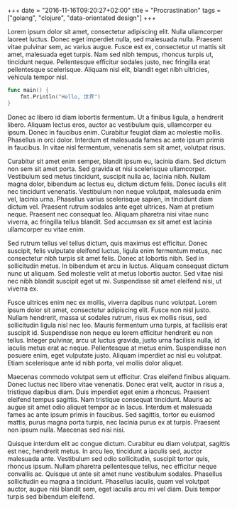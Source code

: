 +++
date = "2016-11-16T09:20:27+02:00"
title = "Procrastination"
tags = ["golang", "clojure", "data-orientated design"]
+++

Lorem ipsum dolor sit amet, consectetur adipiscing elit. Nulla ullamcorper
laoreet luctus. Donec eget imperdiet nulla, sed malesuada nulla. Praesent vitae
pulvinar sem, ac varius augue. Fusce est ex, consectetur ut mattis sit amet,
malesuada eget turpis. Nam sed nibh tempus, rhoncus turpis ut, tincidunt neque.
Pellentesque efficitur sodales justo, nec fringilla erat pellentesque
scelerisque. Aliquam nisl elit, blandit eget nibh ultricies, vehicula tempor
nisl.

~~~ go
func main() {
	fmt.Println("Hello, 世界")
}
~~~

Donec ac libero id diam lobortis fermentum. Ut a finibus ligula, a hendrerit
libero. Aliquam lectus eros, auctor ac vestibulum quis, ullamcorper eu ipsum.
Donec in faucibus enim. Curabitur feugiat diam ac molestie mollis. Phasellus in
orci dolor. Interdum et malesuada fames ac ante ipsum primis in faucibus. In
vitae nisl fermentum, venenatis sem sit amet, volutpat risus.

Curabitur sit amet enim semper, blandit ipsum eu, lacinia diam. Sed dictum non
sem sit amet porta. Sed gravida et nisi scelerisque ullamcorper. Vestibulum sed
metus tincidunt, suscipit nulla ac, lacinia nibh. Nullam magna dolor, bibendum
ac lectus eu, dictum dictum felis. Donec iaculis elit nec tincidunt venenatis.
Vestibulum non neque volutpat, malesuada enim vel, lacinia urna. Phasellus
varius scelerisque sapien, in tincidunt diam dictum vel. Praesent rutrum sodales
ante eget ultrices. Nam at pretium neque. Praesent nec consequat leo. Aliquam
pharetra nisi vitae nunc viverra, ac fringilla tellus blandit. Sed accumsan ex
sit amet est lacinia ullamcorper eu vitae enim.

Sed rutrum tellus vel tellus dictum, quis maximus est efficitur. Donec suscipit,
felis vulputate eleifend luctus, ligula enim fermentum metus, nec consectetur
nibh turpis sit amet felis. Donec at lobortis nibh. Sed in sollicitudin metus.
In bibendum et arcu in luctus. Aliquam consequat dictum nunc ut aliquam. Sed
molestie velit at metus lobortis auctor. Sed vitae nisi nec nibh blandit
suscipit eget ut mi. Suspendisse sit amet eleifend nisi, ut viverra ex.

Fusce ultrices enim nec ex mollis, viverra dapibus nunc volutpat. Lorem ipsum
dolor sit amet, consectetur adipiscing elit. Fusce non nisl justo. Nullam
hendrerit, massa ut sodales rutrum, risus ex mollis risus, sed sollicitudin
ligula nisl nec leo. Mauris fermentum urna turpis, at facilisis erat suscipit
id. Suspendisse non neque eu lorem efficitur hendrerit eu non tellus. Integer
pulvinar, arcu ut luctus gravida, justo urna facilisis nulla, id iaculis metus
erat ac neque. Pellentesque at metus enim. Suspendisse non posuere enim, eget
vulputate justo. Aliquam imperdiet ac nisl eu volutpat. Etiam scelerisque ante
id nibh porta, vel mollis dolor aliquet.

Maecenas commodo volutpat sem ut efficitur. Cras eleifend finibus aliquam. Donec
luctus nec libero vitae venenatis. Donec erat velit, auctor in risus a,
tristique dapibus diam. Duis imperdiet eget enim a rhoncus. Praesent eleifend
tempus sagittis. Nam tristique consequat tincidunt. Mauris ac augue sit amet
odio aliquet tempor ac in lacus. Interdum et malesuada fames ac ante ipsum
primis in faucibus. Sed sagittis, tortor eu euismod mattis, purus magna porta
turpis, nec lacinia purus ex at turpis. Praesent non ipsum nulla. Maecenas sed
nisi nisi.

Quisque interdum elit ac congue dictum. Curabitur eu diam volutpat, sagittis est
nec, hendrerit metus. In arcu leo, tincidunt a iaculis sed, auctor malesuada
ante. Vestibulum sed odio sollicitudin, suscipit tortor quis, rhoncus ipsum.
Nullam pharetra pellentesque tellus, nec efficitur neque convallis ac. Quisque
ut ante sit amet nunc vestibulum sodales. Phasellus sollicitudin eu magna a
tincidunt. Phasellus iaculis, quam vel volutpat auctor, augue nisi blandit sem,
eget iaculis arcu mi vel diam. Duis tempor turpis sed bibendum eleifend.
